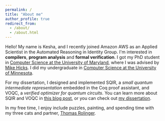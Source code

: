 ```yaml
---
permalink: /
title: "About me"
author_profile: true
redirect_from: 
  - /about/
  - /about.html
---
```


Hello! My name is Kesha, and I recently joined Amazon AWS as an Applied Scientist in the Automated Reasoning in Identity Group. I'm interested in **compilers**, **program analysis** and **formal verification**. 
I got my PhD student in [Computer Science at the University of Maryland](https://www.cs.umd.edu/), where I was advised by [Mike Hicks](https://mhicks.me/). 
I did my undergraduate in [Computer Science at the University of Minnesota](https://cse.umn.edu/cs).

For my dissertation, I designed and implemented SQIR, a *small quantum intermediate representation* embedded in the Coq proof assistant, and VOQC, a *verified optimizer for quantum circuits*. You can learn more about SQIR and VOQC in [this blog post](https://blog.sigplan.org/2021/06/02/verifying-a-quantum-compiler/), or you can check out [my dissertation](../files/drafts/khieta-dissertation.pdf).

In my free time, I enjoy include puzzles, painting, and spending time with my three cats and partner, [Thomas Rolinger](https://www.researchgate.net/profile/Thomas_Rolinger).